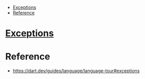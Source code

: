 - [Exceptions](#exceptions)
- [Reference](#reference)

# [Exceptions](https://dart.dev/guides/language/language-tour#exceptions)

# Reference

- https://dart.dev/guides/language/language-tour#exceptions